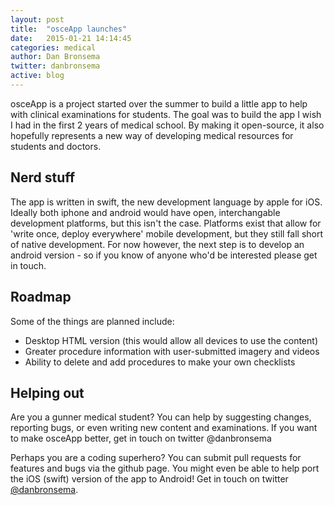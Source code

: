 ```yaml
---
layout: post
title:  "osceApp launches"
date:   2015-01-21 14:14:45
categories: medical
author: Dan Bronsema
twitter: danbronsema
active: blog
---
```

osceApp is a project started over the summer to build a little app to help with clinical examinations for students. The goal was to build the app I wish I had in the first 2 years of medical school. By making it open-source, it also hopefully represents a new way of developing medical resources for students and doctors. 

## Nerd stuff
The app is written in swift, the new development language by apple for iOS. Ideally both iphone and android would have open, interchangable development platforms, but this isn't the case. Platforms exist that allow for 'write once, deploy everywhere' mobile development, but they still fall short of native development. For now however, the next step is to develop an android version - so if you know of anyone who'd be interested please get in touch.  

## Roadmap
Some of the things are planned include:<br>
 - Desktop HTML version (this would allow all devices to use the content)<br>
 - Greater procedure information with user-submitted imagery and videos<br>
 - Ability to delete and add procedures to make your own checklists

## Helping out
Are you a gunner medical student? You can help by suggesting changes, reporting bugs, or even writing new content and examinations. If you want to make osceApp better, get in touch on twitter @danbronsema

Perhaps you are a coding superhero? You can submit pull requests for features and bugs via the github page. You might even be able to help port the iOS (swift) version of the app to Android! Get in touch on twitter [@danbronsema](https://twitter.com/danbronsema).


